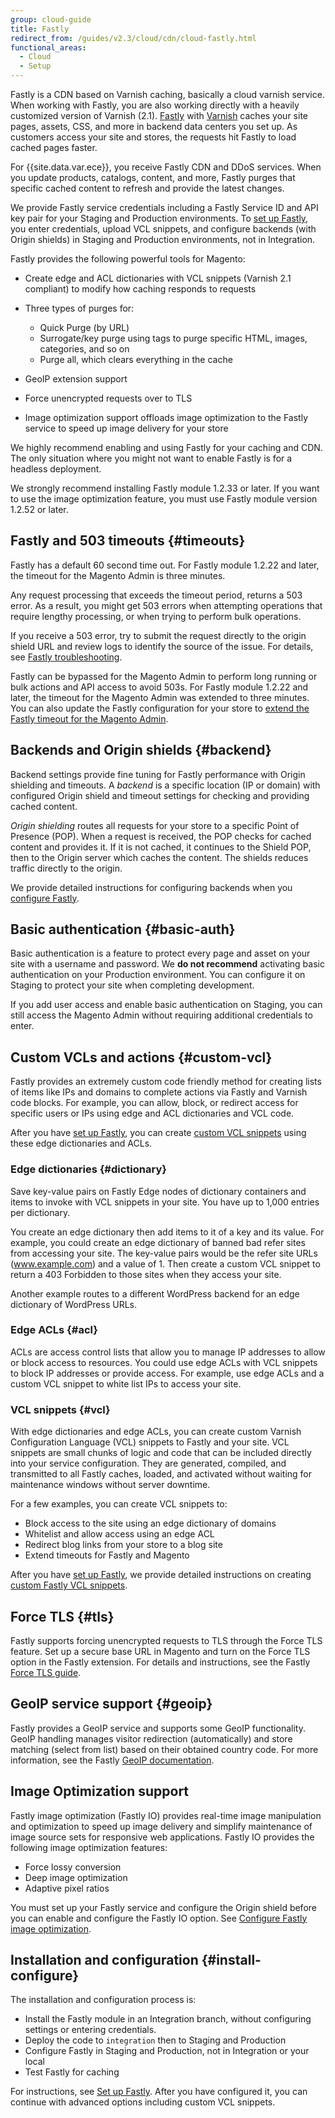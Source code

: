 ```yaml
---
group: cloud-guide
title: Fastly
redirect_from: /guides/v2.3/cloud/cdn/cloud-fastly.html
functional_areas:
  - Cloud
  - Setup
---
```


Fastly is a CDN based on Varnish caching, basically a cloud varnish service. When
working with Fastly, you are also working directly with a heavily customized version of Varnish (2.1). [Fastly](https://docs.fastly.com/)
with [Varnish](https://varnish-cache.org/docs/) caches your
site pages, assets, CSS, and more in backend data centers you set up. As
customers access your site and stores, the requests hit Fastly to load cached
pages faster.

For {{site.data.var.ece}}, you receive Fastly CDN and DDoS services. When you
update products, catalogs, content, and more, Fastly purges that specific cached
content to refresh and provide the latest changes.

We provide Fastly service credentials including a Fastly Service ID and API key
pair for your Staging and Production environments. To
[set up Fastly](#install-configure), you enter credentials, upload VCL snippets,
and configure backends (with Origin shields) in Staging and Production
environments, not in Integration.

Fastly provides the following powerful tools for Magento:

* Create edge and ACL dictionaries with VCL snippets (Varnish 2.1 compliant) to
  modify how caching responds to requests

* Three types of purges for:

  * Quick Purge (by URL)
  * Surrogate/key purge using tags to purge specific HTML, images, categories, and so on
  * Purge all, which clears everything in the cache

* GeoIP extension support
* Force unencrypted requests over to TLS
* Image optimization support offloads image optimization to the Fastly service
  to speed up image delivery for your store

We highly recommend enabling and using Fastly for your caching and CDN. The only
situation where you might not want to enable Fastly is for a headless deployment.

We strongly recommend installing Fastly module 1.2.33 or later. If you want to
use the image optimization feature, you must use Fastly module version 1.2.52
or later.

## Fastly and 503 timeouts {#timeouts}

Fastly has a default 60 second time out. For Fastly module 1.2.22 and later,
the timeout for the Magento Admin is three minutes.

Any request processing that exceeds the timeout period,  returns a 503 error.
As a result, you might get 503 errors when attempting operations that require
lengthy processing, or when trying to perform bulk operations.

If you receive a 503 error, try to submit the request directly to the origin
shield URL and review logs to identify the source of the issue. For details,
see [Fastly troubleshooting]({{page.baseurl}}/cloud/cdn/trouble-fastly.html#timeouts).

Fastly can be bypassed for the Magento Admin to perform long running or bulk actions and API access to avoid 503s. For Fastly module 1.2.22 and later, the timeout for the Magento Admin was extended to three minutes. You can also update the Fastly configuration for your store to [extend the Fastly timeout for the Magento Admin]({{page.baseurl}}/cloud/cdn/configure-fastly.html#bulkaction).

## Backends and Origin shields {#backend}

Backend settings provide fine tuning for Fastly performance with Origin shielding
and timeouts. A _backend_ is a specific location (IP or domain) with configured
Origin shield and timeout settings for checking and providing cached content.

_Origin shielding_ routes all requests for your store to a specific Point of
Presence (POP). When a request is received, the POP checks for cached content
and provides it. If it is not cached, it continues to the Shield POP, then to
the Origin server which caches the content. The shields reduces traffic directly
to the origin.

We provide detailed instructions for configuring backends when you
[configure Fastly]({{page.baseurl}}/cloud/cdn/configure-fastly.html).

## Basic authentication {#basic-auth}

Basic authentication is a feature to protect every page and asset on your site
with a username and password. We **do not recommend** activating basic
authentication on your Production environment. You can configure it on Staging
to protect your site when completing development.

If you add user access and enable basic authentication on Staging, you can still
access the Magento Admin without requiring additional credentials to enter.

## Custom VCLs and actions {#custom-vcl}

Fastly provides an extremely custom code friendly method for creating lists of
items like IPs and domains to complete actions via Fastly and Varnish code
blocks. For example, you can allow, block, or redirect access for specific users or IPs
using edge and ACL dictionaries and VCL code.

After you have [set up Fastly]({{page.baseurl}}/cloud/cdn/configure-fastly.html),
you can create [custom VCL snippets]({{page.baseurl}}/cloud/cdn/cloud-vcl-custom-snippets.html)
using these edge dictionaries and ACLs.

### Edge dictionaries {#dictionary}

Save key-value pairs on Fastly Edge nodes of dictionary containers and items to
invoke with VCL snippets in your site. You have up to 1,000 entries per
dictionary.

You create an edge dictionary then add items to it of a key and its value. For
example, you could create an edge dictionary of banned bad refer sites from
accessing your site. The key-value pairs would be the refer site URLs
(www.example.com) and a value of 1. Then create a custom VCL snippet to return
a 403 Forbidden to those sites when they access your site.

Another example routes to a different WordPress backend for an edge dictionary
of WordPress URLs.

### Edge ACLs {#acl}

ACLs are access control lists that allow you to manage IP addresses to allow or
block access to resources. You could use edge ACLs with VCL snippets to block IP
addresses or provide access. For example, use edge ACLs and a custom VCL snippet
to white list IPs to access your site.

### VCL snippets {#vcl}

With edge dictionaries and edge ACLs, you can create custom Varnish Configuration
Language (VCL) snippets to Fastly and your site. VCL snippets are small chunks
of logic and code that can be included directly into your service configuration.
They are generated, compiled, and transmitted to all Fastly caches, loaded, and
activated without waiting for maintenance windows without server downtime.

For a few examples, you can create VCL snippets to:

* Block access to the site using an edge dictionary of domains
* Whitelist and allow access using an edge ACL
* Redirect blog links from your store to a blog site
* Extend timeouts for Fastly and Magento

After you have [set up Fastly](#install-configure), we provide detailed
instructions on creating [custom Fastly VCL snippets]({{page.baseurl}}/cloud/cdn/cloud-vcl-custom-snippets.html).

## Force TLS {#tls}

Fastly supports forcing unencrypted requests to TLS through the Force TLS
feature. Set up a secure base URL in Magento and turn on the Force TLS option
in the Fastly extension. For details and instructions, see the Fastly [Force TLS guide](https://github.com/fastly/fastly-magento2/blob/master/Documentation/Guides/FORCE-TLS.md).

## GeoIP service support {#geoip}

Fastly provides a GeoIP service and supports some GeoIP functionality. GeoIP
handling manages visitor redirection (automatically) and store matching
(select from list) based on their obtained country code. For more information,
see the Fastly [GeoIP documentation](https://github.com/fastly/fastly-magento2/blob/21b61c8189971275589219d418332798efc7db41/Documentation/CONFIGURATION.md#geoip-handling).

## Image Optimization support

Fastly image optimization (Fastly IO) provides real-time image manipulation and
optimization to speed up image delivery and simplify maintenance of image
source sets for responsive web applications. Fastly IO provides
the following image optimization features:

* Force lossy conversion
* Deep image optimization
* Adaptive pixel ratios

You must set up your Fastly service and configure the Origin shield before you
can enable and configure the Fastly IO option. See [Configure Fastly image optimization]({{page.baseurl}}/cloud/cdn/fastly-image-optimization.html).

## Installation and configuration {#install-configure}

The installation and configuration process is:

* Install the Fastly module in an Integration branch, without configuring
  settings or entering credentials.
* Deploy the code to `integration` then to Staging and Production
* Configure Fastly in Staging and Production, not in Integration or your local
* Test Fastly for caching

For instructions, see [Set up Fastly]({{page.baseurl}}/cloud/cdn/configure-fastly.html).
After you have configured it, you can continue with advanced options including
custom VCL snippets.

